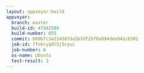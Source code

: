 ```yaml
---
layout: appveyor-build
appveyor:
  branch: master
  build-id: 47382584
  build-number: 655
  commit: b09b7c3a214387da5b7df25f0a094dee942cb501
  job-id: ffs6ryq9l5j5cyuc
  job-number: 6
  os-name: Ubuntu
  test-result: 1
---
```

